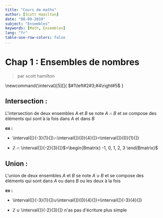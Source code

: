 ```yaml
---
title: "Cours de maths"
author: [Scott Hamilton]
date: "08-09-2019"
subject: "Ensembles"
keywords: [Math, Ensembles]
lang: "fr"
table-use-row-colors: false
...
```


# Chap 1 : Ensembles de nombres

 > par scott hamilton

\newcommand{\interval}[5][]{
    $#1\left#2#3;#4\right#5$
}


## Intersection :


L'intersection de deux ensembles $A$ et $B$ se note $A\cap B$ et se compose des éléments qui sont à la fois dans $A$ et dans $B$

__ex :__ 

 - \interval{[}{-3}{1}{]}$\cap$\interval{]}{0}{4}{]}$=$\interval{]}{0}{1}{]}
 
 - $\mathbb Z$ $\cap$ \interval{]}{-2}{3}{]}$=\begin{Bmatrix}
-1, 0, 1, 2, 3
\end{Bmatrix}$


## Union :


L'union de deux ensembles $A$ et $B$ se note $A\cup B$ et se compose des éléments qui sont dans $A$ ou dans $B$ ou les deux à la fois

__ex :__ 
 
 - \interval{[}{-3}{1}{]}$\cup$\interval{]}{0}{4}{]}$=$\interval{[}{-3}{4}{]}

 - $\mathbb Z$ $\cup$ \interval{]}{-2}{3}{]} n'as pas d'écriture plus simple
